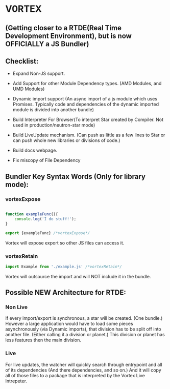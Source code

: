 # V0RTEX 

## (Getting closer to a RTDE(Real Time Development Environment), but is now OFFICIALLY a JS Bundler)

## Checklist:


- Expand Non-JS support.

- Add Support for other Module Dependency types. (AMD Modules, and UMD Modules)
 - Dynamic import support (An async import of a js module which uses Promises. Typically code and dependencies of the dynamic imported module is divided into another bundle)

- Build Interpreter For Browser(To interpret Star created by Compiler. Not used in production/neutron-star mode)

- Build LiveUpdate mechanism. (Can push as little as a few lines to Star or can push whole new libraries or divisions of code.)

- Build docs webpage.

- Fix miscopy of File Dependency

## Bundler Key Syntax Words (Only for library mode):

### vortexExpose

```javascript

function exampleFunc(){
    console.log('I do stuff!');
}

export {exampleFunc} /*vortexExpose*/
``` 

Vortex will expose export so other JS files can access it.

### vortexRetain

```javascript
import Example from './example.js' /*vortexRetain*/
```

Vortex will outsource the import and will NOT include it in the bundle.


## Possible NEW Architecture for RTDE:

### Non Live

If every import/export is synchronous, a star will be created. (One bundle.)
However a large application would have to load some pieces asynchronously (via Dynamic imports), that division has to be split off into another file. (Either calling it a division or planet.)
This division or planet has less features then the main division.

### Live

For live updates, the watcher will quickly search through entrypoint and all of its dependencies (And there dependencies, and so on.) And it will copy all of those files to a package that is interpreted by the Vortex Live Intrepeter. 

